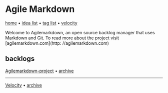 # Agile Markdown

[home](index.md) • [idea list](ideas.md) • [tag list](tags.md) • [velocity](velocity.md)

Welcome to Agilemarkdown, an open source backlog manager that uses Markdown and Git. To read more about the project visit [agilemarkdown.com](http: //agilemarkdown.com)  

## backlogs

[Agilemarkdown-project](agilemarkdown-project.md) • [archive](agilemarkdown-project/archive.md)

---

[Velocity](velocity.md) • [archive](velocity/archive.md)

